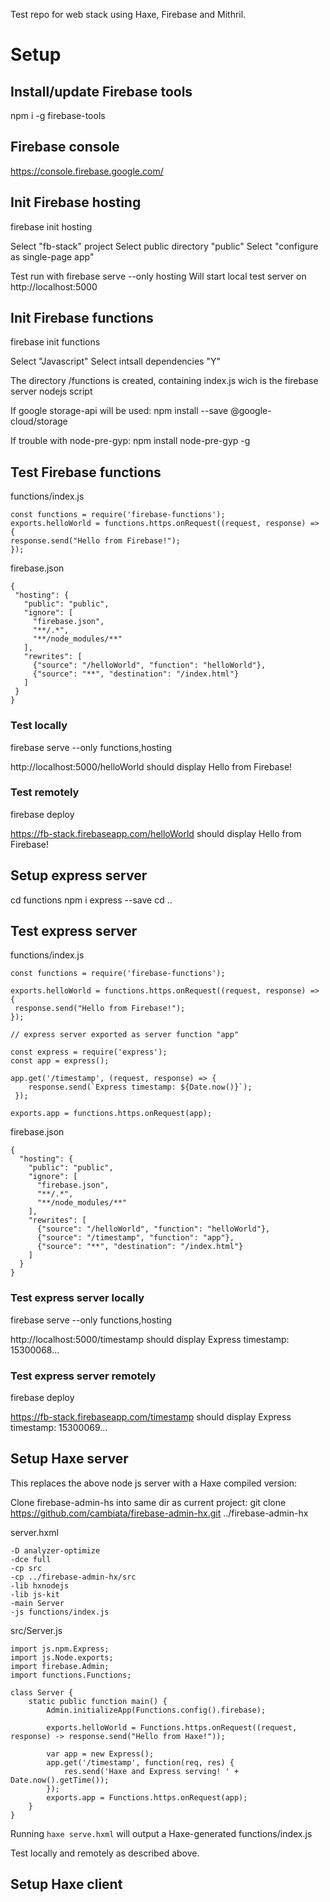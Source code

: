 Test repo for web stack using Haxe, Firebase and Mithril.

# Setup

## Install/update Firebase tools

npm i -g firebase-tools

## Firebase console

https://console.firebase.google.com/

## Init Firebase hosting

firebase init hosting

Select "fb-stack" project
Select public directory "public"
Select "configure as single-page app"

Test run with 
firebase serve --only hosting
Will start local test server on http://localhost:5000

## Init Firebase functions

firebase init functions

Select "Javascript"
Select intsall dependencies "Y"

The directory /functions is created, containing index.js wich is the firebase server nodejs script

If google storage-api will be used:
npm install --save @google-cloud/storage

If trouble with node-pre-gyp:
npm install node-pre-gyp -g

## Test Firebase functions

functions/index.js
```
const functions = require('firebase-functions');
exports.helloWorld = functions.https.onRequest((request, response) => {
response.send("Hello from Firebase!");
});
```

firebase.json
```
{
 "hosting": {
   "public": "public",
   "ignore": [
     "firebase.json",
     "**/.*",
     "**/node_modules/**"
   ],
   "rewrites": [     
     {"source": "/helloWorld", "function": "helloWorld"},
     {"source": "**", "destination": "/index.html"}     
   ]
 }
}
```
### Test locally

firebase serve --only functions,hosting

http://localhost:5000/helloWorld
should display
Hello from Firebase!

### Test remotely

firebase deploy

https://fb-stack.firebaseapp.com/helloWorld
should display
Hello from Firebase!

## Setup express server

cd functions
npm i express --save
cd ..

## Test express server

functions/index.js
```
const functions = require('firebase-functions');

exports.helloWorld = functions.https.onRequest((request, response) => {
 response.send("Hello from Firebase!");
});

// express server exported as server function "app"

const express = require('express');
const app = express();

app.get('/timestamp', (request, response) => {
    response.send(`Express timestamp: ${Date.now()}`);
 });
 
exports.app = functions.https.onRequest(app);
```

firebase.json
```
{
  "hosting": {
    "public": "public",
    "ignore": [
      "firebase.json",
      "**/.*",
      "**/node_modules/**"
    ],
    "rewrites": [      
      {"source": "/helloWorld", "function": "helloWorld"},
      {"source": "/timestamp", "function": "app"},
      {"source": "**", "destination": "/index.html"}      
    ]
  }
}
```
### Test express server locally

firebase serve --only functions,hosting

http://localhost:5000/timestamp
should display
Express timestamp: 15300068...

### Test express server remotely

firebase deploy

https://fb-stack.firebaseapp.com/timestamp
should display
Express timestamp: 15300069...

## Setup Haxe server
This replaces the above node js server with a Haxe compiled version:

Clone firebase-admin-hs into same dir as current project:
git clone https://github.com/cambiata/firebase-admin-hx.git ../firebase-admin-hx

server.hxml
```
-D analyzer-optimize
-dce full
-cp src
-cp ../firebase-admin-hx/src
-lib hxnodejs
-lib js-kit
-main Server
-js functions/index.js
```

src/Server.js
```
import js.npm.Express;
import js.Node.exports;
import firebase.Admin;
import functions.Functions;

class Server {
    static public function main() {
        Admin.initializeApp(Functions.config().firebase);
        
        exports.helloWorld = Functions.https.onRequest((request, response) -> response.send("Hello from Haxe!"));
        
        var app = new Express();
        app.get('/timestamp', function(req, res) {           
            res.send('Haxe and Express serving! ' + Date.now().getTime());
        });
        exports.app = Functions.https.onRequest(app);  
    }
}
```

Running `haxe serve.hxml` will output a Haxe-generated functions/index.js

Test locally and remotely as described above.

## Setup Haxe client
